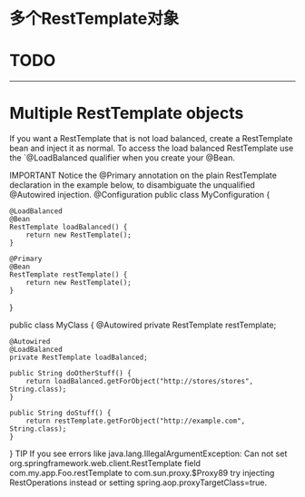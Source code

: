 # 多个RestTemplate对象

# TODO

---

# Multiple RestTemplate objects

If you want a RestTemplate that is not load balanced, create a RestTemplate bean and inject it as normal. To access the load balanced RestTemplate use the `@LoadBalanced qualifier when you create your @Bean.

IMPORTANT
Notice the @Primary annotation on the plain RestTemplate declaration in the example below, to disambiguate the unqualified @Autowired injection.
@Configuration
public class MyConfiguration {

    @LoadBalanced
    @Bean
    RestTemplate loadBalanced() {
        return new RestTemplate();
    }

    @Primary
    @Bean
    RestTemplate restTemplate() {
        return new RestTemplate();
    }
}

public class MyClass {
    @Autowired
    private RestTemplate restTemplate;

    @Autowired
    @LoadBalanced
    private RestTemplate loadBalanced;

    public String doOtherStuff() {
        return loadBalanced.getForObject("http://stores/stores", String.class);
    }

    public String doStuff() {
        return restTemplate.getForObject("http://example.com", String.class);
    }
}
TIP
If you see errors like java.lang.IllegalArgumentException: Can not set org.springframework.web.client.RestTemplate field com.my.app.Foo.restTemplate to com.sun.proxy.$Proxy89 try injecting RestOperations instead or setting spring.aop.proxyTargetClass=true.